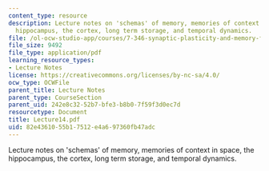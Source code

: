 ```yaml
---
content_type: resource
description: Lecture notes on 'schemas' of memory, memories of context in space, the
  hippocampus, the cortex, long term storage, and temporal dynamics.
file: /ol-ocw-studio-app/courses/7-346-synaptic-plasticity-and-memory-from-molecules-to-behavior-fall-2007/82e4361055b17512e4a697360fb47adc_Lecture14.pdf
file_size: 9492
file_type: application/pdf
learning_resource_types:
- Lecture Notes
license: https://creativecommons.org/licenses/by-nc-sa/4.0/
ocw_type: OCWFile
parent_title: Lecture Notes
parent_type: CourseSection
parent_uid: 242e8c32-52b7-bfe3-b8b0-7f59f3d0ec7d
resourcetype: Document
title: Lecture14.pdf
uid: 82e43610-55b1-7512-e4a6-97360fb47adc
---
```

Lecture notes on 'schemas' of memory, memories of context in space, the hippocampus, the cortex, long term storage, and temporal dynamics.